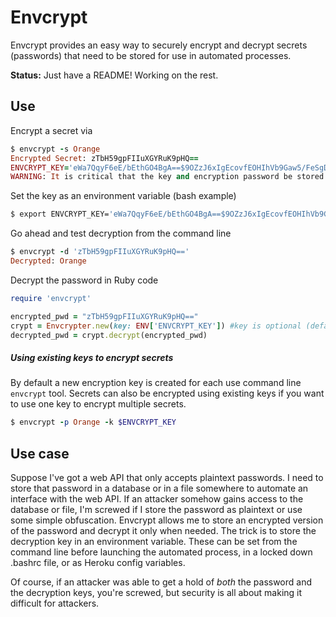 Envcrypt
=========

Envcrypt provides an easy way to securely encrypt and decrypt secrets
(passwords) that need to be stored for use in automated processes.

**Status:** Just have a README!  Working on the rest.

## Use

Encrypt a secret via

````ruby
$ envcrypt -s Orange
Encrypted Secret: zTbH59gpFIIuXGYRuK9pHQ==
ENVCRYPT_KEY='eWa7QqyF6eE/bEthGO4BgA==$9OZzJ6xIgEcovfEOHIhVb9Gaw5/FeSgDmTErws1+API=$ccRiLqJjyL6MypWHOGfpcQ=='
WARNING: It is critical that the key and encryption password be stored separately!
````

Set the key as an environment variable (bash example)

````bash
$ export ENVCRYPT_KEY='eWa7QqyF6eE/bEthGO4BgA==$9OZzJ6xIgEcovfEOHIhVb9Gaw5/FeSgDmTErws1+API=$ccRiLqJjyL6MypWHOGfpcQ=='
````

Go ahead and test decryption from the command line
````ruby
$ envcrypt -d 'zTbH59gpFIIuXGYRuK9pHQ=='
Decrypted: Orange
````


Decrypt the password in Ruby code

````ruby
require 'envcrypt'

encrypted_pwd = "zTbH59gpFIIuXGYRuK9pHQ=="
crypt = Envcrypter.new(key: ENV['ENVCRYPT_KEY']) #key is optional (default: ENV['ENVCRYPT_KEY'])
decrypted_pwd = crypt.decrypt(encrypted_pwd)
````

##### Using existing keys to encrypt secrets

By default a new encryption key is created for each use command line
`envcrypt` tool.  Secrets can also be encrypted using existing keys if
you want to use one key to encrypt multiple secrets.

````ruby
$ envcrypt -p Orange -k $ENVCRYPT_KEY
````


## Use case

Suppose I've got a web API that only accepts plaintext passwords.  I
need to store that password in a database or in a file somewhere to
automate an interface with the web API.  If an attacker somehow gains
access to the database or file, I'm screwed if I store the password as
plaintext or use some simple obfuscation.  Envcrypt allows me to store
an encrypted version of the password and decrypt it only when needed.
The trick is to store the decryption key in an environment variable.
These can be set from the command line before launching the automated
process, in a locked down .bashrc file, or as Heroku config variables.

Of course, if an attacker was able to get a hold of *both* the password
and the decryption keys, you're screwed, but security is all about making
it difficult for attackers.
